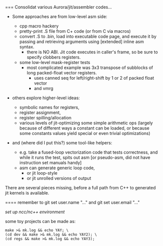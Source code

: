 === Consolidat various Aurora/jit/assembler codes...

- Some approaches are from low-level asm side:
  - cpp macro hackery
  - pretty-print .S file from C+ code (or from C via macros)
  - convert .S to .bin, load into executable code page,
    and execute it by passing and retrieving arguments
    using [extended] inline asm syntax.
    - there is NO ABI.  Jit code executes in caller's frame,
      so be sure to specify clobbers registers.
  - some low-level mask-register tests
    - most complicated example was 3x3 transpose of subblocks
      of long packed-float vector registers.
      - uses canned seq for left/right-shift by 1 or 2 of packed float vector
      - and vmrg

- others explore higher-level ideas:
  - symbolic names for registers,
  - register assignment,
  - register spilling/allocation
  - various levels of jit-optimizing some simple arithmetic ops
    (largely because of different ways a constant can be loaded,
     or because some constants values yield special or even trivial
     optimizations)

- and (where did I put this?) some tool-like helpers:
  - e.g. take a fused-loop vectorization code that tests
    correctness, and while it runs the test, spits out asm
    [or pseudo-asm, did not have instruction set manuals handy]
  - asm can generate generic loop code,
    - or jit loop-style
    - or jit unrolled versions of output

There are several pieces missing, before a full path from C++
to generated jit kernels is available.

==== remember to git set user.name "..." and git set user.email "..."

<EM>set up ncc/nc++ environment</EM>

some toy projects can be made as:
```
make >& mk.log && echo YAY; \
(cd dev && make >& mk.log && echo YAY2); \
(cd regs && make >& mk.log && echo YAY3);
```
